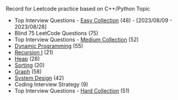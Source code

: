 Record for Leetcode practice based on C++/Python
Topic
- Top Interview Questions - [Easy Collection](https://leetcode.com/explore/featured/card/top-interview-questions-easy/) (48) - [2023/08/09 - 2023/08/28]
- Blind 75 LeetCode Questions (75)
- Top Interview Questions - [Medium Collection](https://leetcode.com/explore/interview/card/top-interview-questions-medium/) (52)
- [Dynamic Programming](https://leetcode.com/explore/featured/card/dynamic-programming/) (55)
- [Recursion I](https://leetcode.com/explore/featured/card/recursion-i/) (21)
- [Heap](https://leetcode.com/explore/featured/card/heap/) (28)
- [Sorting](https://leetcode.com/explore/learn/card/sorting/) (20)
- [Graph](https://leetcode.com/explore/featured/card/graph/) (58)
- [System Design](https://leetcode.com/explore/learn/card/system-design/) (42)
- Coding Interview Strategy (9)
- Top Interview Questions - [Hard Collection](https://leetcode.com/explore/interview/card/top-interview-questions-hard/) (51)
